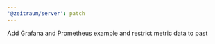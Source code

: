 ```yaml
---
'@zeitraum/server': patch
---
```


Add Grafana and Prometheus example and restrict metric data to past
